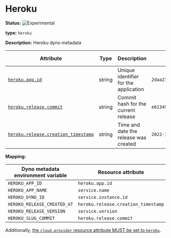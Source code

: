 # Heroku

<!-- semconvresource. heroku -->
<!-- NOTE: THIS TEXT IS AUTOGENERATED. DO NOT EDIT BY HAND. -->
<!-- see templates/registry/markdown/snippet.md.j2 -->
<!-- prettier-ignore-start -->
<!-- markdownlint-capture -->
<!-- markdownlint-disable -->

**Status:** ![Experimental](https://img.shields.io/badge/-experimental-blue)

**type:** `heroku`

**Description:** Heroku dyno metadata

| Attribute  | Type | Description  | Examples  | [Requirement Level](https://opentelemetry.io/docs/specs/semconv/general/attribute-requirement-level/) | Stability |
|---|---|---|---|---|---|
| [`heroku.app.id`](/docs/attributes-registry/heroku.md) | string | Unique identifier for the application | `2daa2797-e42b-4624-9322-ec3f968df4da` | `Opt-In` | ![Experimental](https://img.shields.io/badge/-experimental-blue) |
| [`heroku.release.commit`](/docs/attributes-registry/heroku.md) | string | Commit hash for the current release | `e6134959463efd8966b20e75b913cafe3f5ec` | `Opt-In` | ![Experimental](https://img.shields.io/badge/-experimental-blue) |
| [`heroku.release.creation_timestamp`](/docs/attributes-registry/heroku.md) | string | Time and date the release was created | `2022-10-23T18:00:42Z` | `Opt-In` | ![Experimental](https://img.shields.io/badge/-experimental-blue) |

<!-- markdownlint-restore -->
<!-- prettier-ignore-end -->
<!-- END AUTOGENERATED TEXT -->
<!-- endsemconv -->

**Mapping:**

| Dyno metadata environment variable | Resource attribute                  |
|------------------------------------|-------------------------------------|
| `HEROKU_APP_ID`                    | `heroku.app.id`                     |
| `HEROKU_APP_NAME`                  | `service.name`                      |
| `HEROKU_DYNO_ID`                   | `service.instance.id`               |
| `HEROKU_RELEASE_CREATED_AT`        | `heroku.release.creation_timestamp` |
| `HEROKU_RELEASE_VERSION`           | `service.version`                   |
| `HEROKU_SLUG_COMMIT`               | `heroku.release.commit`             |

Additionally, [the `cloud.provider` resource attribute MUST be set to `heroku`](../cloud.md).
